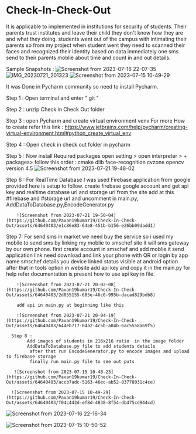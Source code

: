 # Check-In-Check-Out

It is applicable to implemented in institutions for security of students. Their parents trust institutes and leave their child they don't know how they are and what they doing. students went out of the campus with intimating their parents so from my project when student went they need to scanned their faces and recognized their identity based on data immediately one sms send to their parents moblie about time and count in and out details. 

Sample Snapshots :
  ![Screenshot from 2023-07-16 22-07-35](https://github.com/Pavan19kumar19/Check-In-Check-Out/assets/64640403/e82e5229-f826-43bf-97c6-914230f093b4)
  ![IMG_20230721_201323](https://github.com/Pavan19kumar19/Check-In-Check-Out/assets/64640403/eb955eb4-d351-4051-9cc5-7a81b6478b9c)
![Screenshot from 2023-07-15 10-49-29](https://github.com/Pavan19kumar19/Check-In-Check-Out/assets/64640403/810dc0b2-7227-4c08-b419-4383a290f54a)


It was Done in Pycharm community so need to  install Pycharm.

Step 1 : Open terminal and enter " git   "

Step 2 : unzip Check in Check Out folder

Step 3 : open Pycharm and create virtual environment venv 
      For more How to create refer this link : https://www.jetbrains.com/help/pycharm/creating-virtual-environment.html#python_create_virtual_env

Step 4 : Open check in check out folder in pycharm 

Step 5 : Now install Required packages 
        open setting > open interpreter > + packages>
            follow this order : cmake
                                dlib
                                face-recognition
                                cvzone
                                opencv version 4.5
       ![Screenshot from 2023-07-21 19-48-02](https://github.com/Pavan19kumar19/Check-In-Check-Out/assets/64640403/a8ab0219-fe6f-484b-b10f-8b4a847d6297)
            
Step 6 : 
        For RealTime Database I was used Firebase application from google provided here is setup to follow.
        create firebase google account and get api key and realtime database url and storage url from the site
        add  at this #firebase and #storage url and uncomment in main.py, AddDataToDatabase.py,EncodeGenerator.py 
        
        ![Screenshot from 2023-07-21 19-50-04](https://github.com/Pavan19kumar19/Check-In-Check-Out/assets/64640403/e1c86e83-64e8-451b-b156-e26bb09dadd1)

Step 7:
      For send sms in market we need buy the service so i used my mobile to send sms by linking my moblie to smschef site it will sms gateway by our own phone.
      first create account in smschef and add moblie  it send application link need download and link your phone with QR or login by app name smschef details you device linked status visible at android option 
      after that in tools option in website add api key and copy it in the main.py for help refer documentation is present how to use api key in file.
      
        ![Screenshot from 2023-07-21 20-02-08](https://github.com/Pavan19kumar19/Check-In-Check-Out/assets/64640403/2d055155-685e-46c0-995b-dacad829bdb8)

        add api in main.py at beginning like this

        ![Screenshot from 2023-07-21 20-04-19](https://github.com/Pavan19kumar19/Check-In-Check-Out/assets/64640403/644eb717-04a2-4c5b-a04b-6ac5558a69f5)

      Step 8 : 
            Add images of students in 216x216 ratio  in the image folder 
            AddDataToDatabase.py file to add students details
             after that run EncodeGenerator.py to encode images and upload to firebase storage
             finally run main.py file to see out puts 

       ![Screenshot from 2023-07-15 10-48-23](https://github.com/Pavan19kumar19/Check-In-Check-Out/assets/64640403/accb7adc-5163-46ec-ab52-83778031c4ce)

      ![Screenshot from 2023-07-15 10-49-29](https://github.com/Pavan19kumar19/Check-In-Check-Out/assets/64640403/f04c442d-ef8d-4838-8f54-db475cd944cd)
      
![Screenshot from 2023-07-16 22-16-34](https://github.com/Pavan19kumar19/Check-In-Check-Out/assets/64640403/e2fb2e34-a2e5-4ca8-9f9b-a209baa61a88)

![Screenshot from 2023-07-15 10-50-52](https://github.com/Pavan19kumar19/Check-In-Check-Out/assets/64640403/0c2d7e34-9aee-454e-9182-fa16c0d25c2d)

